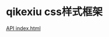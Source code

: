 # qikexiu css样式框架

[API index.html](https://github.com/unclemake/qikexiu/blob/master/index.html)  


